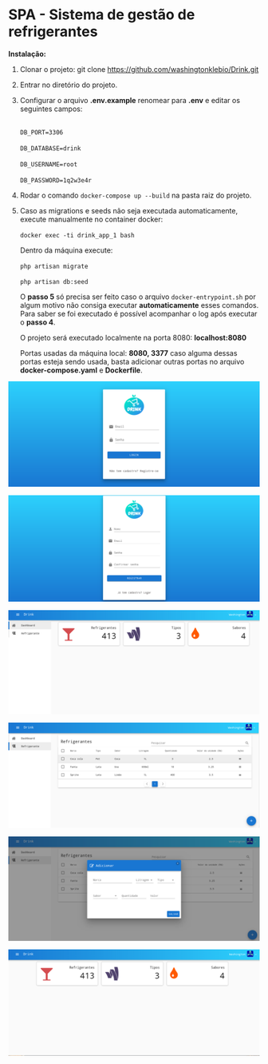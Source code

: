 # **SPA - Sistema de gestão de refrigerantes**

**Instalação:**

1. Clonar o projeto: git clone https://github.com/washingtonklebio/Drink.git

2. Entrar no diretório do projeto.

3. Configurar o arquivo **.env.example** renomear para **.env** e editar os seguintes campos:


	```DB_HOST=mysql-app

	DB_PORT=3306

	DB_DATABASE=drink

	DB_USERNAME=root

	DB_PASSWORD=1q2w3e4r

 4. Rodar o comando ```docker-compose up --build``` na pasta raiz do projeto.

 5. Caso as migrations e seeds não seja executada automaticamente, execute manualmente no container docker:

	 ```docker exec -ti drink_app_1 bash```

	 Dentro da máquina execute:

	 ```php artisan migrate```

	 ```php artisan db:seed```


	 O **passo 5** só precisa ser feito caso o arquivo ```docker-entrypoint.sh``` por algum motivo não consiga executar  **automaticamente** esses comandos. Para saber se foi executado é possível acompanhar o log após executar o **passo 4**.
	 
	 O projeto será executado localmente na porta 8080: **localhost:8080**
	 
	 Portas usadas da máquina local: **8080, 3377** caso alguma dessas portas esteja sendo usada, basta adicionar outras portas no arquivo **docker-compose.yaml** e **Dockerfile**.

![Alt text](public/images/1.png?raw=true "Tela de login")

![Alt text](public/images/2.png?raw=true "Tela de Registro")

![Alt text](public/images/3.png?raw=true "Dashboard")

![Alt text](public/images/4.png?raw=true "Tela de refrigerantes")

![Alt text](public/images/5.png?raw=true "Modal de cadastro/edição de refrigerantes")

![Alt text](public/images/6.png?raw=true "Dashboard com menu recolhido")